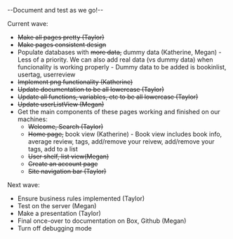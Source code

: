 --Document and test as we go!--

Current wave:

- ~~Make all pages pretty (Taylor)~~
- ~~Make pages consistent design~~
- Populate databases with ~~more data,~~ dummy data (Katherine, Megan)
      - Less of a priority. We can also add real data (vs dummy data) when funcionality is working properly
      - Dummy data to be added is bookinlist, usertag, userreview
- ~~Implement png functionality (Katherine)~~
- ~~Update documentation to be all lowercase (Taylor)~~
- ~~Update all functions, variables, etc to be all lowercase (Taylor)~~
- ~~Update userListView (Megan)~~
- Get the main components of these pages working and finished on our machines:
  - ~~Welcome, Search (Taylor)~~
  - ~~Home page,~~ book view (Katherine)
        - Book view includes book info, average review, tags, add/remove your reivew, add/remove your tags, add to a list
  - ~~User shelf, list view(Megan)~~
  - ~~Create an account page~~
  - ~~Site navigation bar (Taylor)~~

Next wave: 

- Ensure business rules implemented (Taylor)
- Test on the server (Megan)
- Make a presentation (Taylor)
- Final once-over to documentation on Box, Github (Megan)
- Turn off debugging mode


